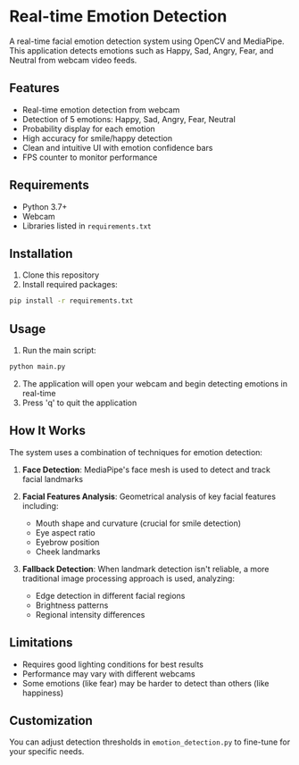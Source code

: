 # Real-time Emotion Detection

A real-time facial emotion detection system using OpenCV and MediaPipe. This application detects emotions such as Happy, Sad, Angry, Fear, and Neutral from webcam video feeds.

## Features

- Real-time emotion detection from webcam
- Detection of 5 emotions: Happy, Sad, Angry, Fear, Neutral 
- Probability display for each emotion
- High accuracy for smile/happy detection
- Clean and intuitive UI with emotion confidence bars
- FPS counter to monitor performance

## Requirements

- Python 3.7+
- Webcam
- Libraries listed in `requirements.txt`

## Installation

1. Clone this repository
2. Install required packages:

```bash
pip install -r requirements.txt
```

## Usage

1. Run the main script:

```bash
python main.py
```

2. The application will open your webcam and begin detecting emotions in real-time
3. Press 'q' to quit the application

## How It Works

The system uses a combination of techniques for emotion detection:

1. **Face Detection**: MediaPipe's face mesh is used to detect and track facial landmarks
2. **Facial Features Analysis**: Geometrical analysis of key facial features including:
   - Mouth shape and curvature (crucial for smile detection)
   - Eye aspect ratio
   - Eyebrow position
   - Cheek landmarks

3. **Fallback Detection**: When landmark detection isn't reliable, a more traditional image processing approach is used, analyzing:
   - Edge detection in different facial regions
   - Brightness patterns
   - Regional intensity differences

## Limitations

- Requires good lighting conditions for best results
- Performance may vary with different webcams
- Some emotions (like fear) may be harder to detect than others (like happiness)

## Customization

You can adjust detection thresholds in `emotion_detection.py` to fine-tune for your specific needs. 